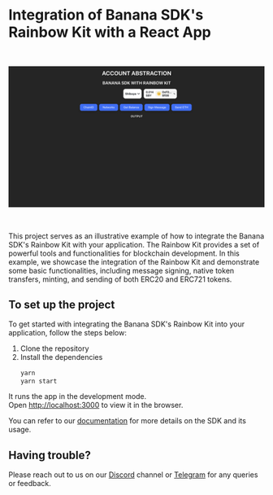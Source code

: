 # Integration of Banana SDK's Rainbow Kit with a React App

<br/>
<p align="center">
<a href="" target="">
<img src="https://github.com/Banana-Wallet/sample-rainbow/blob/main/cover.png" alt="Integration Image">
</a>
</p>
<br/>


This project serves as an illustrative example of how to integrate the Banana SDK's Rainbow Kit with your application. The Rainbow Kit provides a set of powerful tools and functionalities for blockchain development. In this example, we showcase the integration of the Rainbow Kit and demonstrate some basic functionalities, including message signing, native token transfers, minting, and sending of both ERC20 and ERC721 tokens.

## To set up the project

To get started with integrating the Banana SDK's Rainbow Kit into your application, follow the steps below:

1. Clone the repository
2. Install the dependencies
    ```
    yarn
    yarn start
    ```

It runs the app in the development mode.\
Open [http://localhost:3000](http://localhost:3000) to view it in the browser.

You can refer to our [documentation](https://banana-wallet-docs.rizelabs.io/integration/sdk-integration-tutorial/banana-less-than-greater-than-rainbowkit) for more details on the SDK and its usage.


## Having trouble?

Please reach out to us on our [Discord](https://discord.gg/3fJajWBT3N) channel or [Telegram](https://t.co/hFFJOqWYrI) for any queries or feedback.

